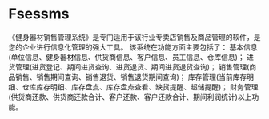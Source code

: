 # Fsessms
 《健身器材销售管理系统》是专门适用于该行业专卖店销售及商品管理的软件，是您的企业进行信息化管理的强大工具。     该系统在功能方面主要包括了：     基本信息(单位信息、健身器材信息、供货商信息、客户信息、员工信息、仓库信息)；     进货管理(进货登记、期间进货查询、进货退货、期间进货退货查询)；     销售管理(商品销售、销售期间查询、销售退货、销售退货期间查询)；     库存管理(当前库存明细、仓库库存明细、库存盘点、库存盘点查看、缺货提醒、超储提醒)；     财务管理(供货商还款、供货商还款合计、客户还款、客户还款合计、期间利润统计)以上功能。
